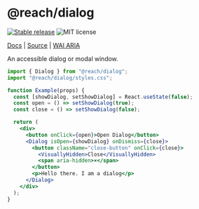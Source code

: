 # @reach/dialog

[![Stable release](https://img.shields.io/npm/v/@reach/dialog.svg)](https://npm.im/@reach/dialog) ![MIT license](https://badgen.now.sh/badge/license/MIT)

[Docs](https://reacttraining.com/reach-ui/dialog) | [Source](https://github.com/reach/reach-ui/tree/master/packages/dialog) | [WAI ARIA](https://www.w3.org/TR/wai-aria-practices-1.1/#dialog_modal)

An accessible dialog or modal window.

```jsx
import { Dialog } from "@reach/dialog";
import "@reach/dialog/styles.css";

function Example(props) {
  const [showDialog, setShowDialog] = React.useState(false);
  const open = () => setShowDialog(true);
  const close = () => setShowDialog(false);

  return (
    <div>
      <button onClick={open}>Open Dialog</button>
      <Dialog isOpen={showDialog} onDismiss={close}>
        <button className="close-button" onClick={close}>
          <VisuallyHidden>Close</VisuallyHidden>
          <span aria-hidden>×</span>
        </button>
        <p>Hello there. I am a dialog</p>
      </Dialog>
    </div>
  );
}
```
